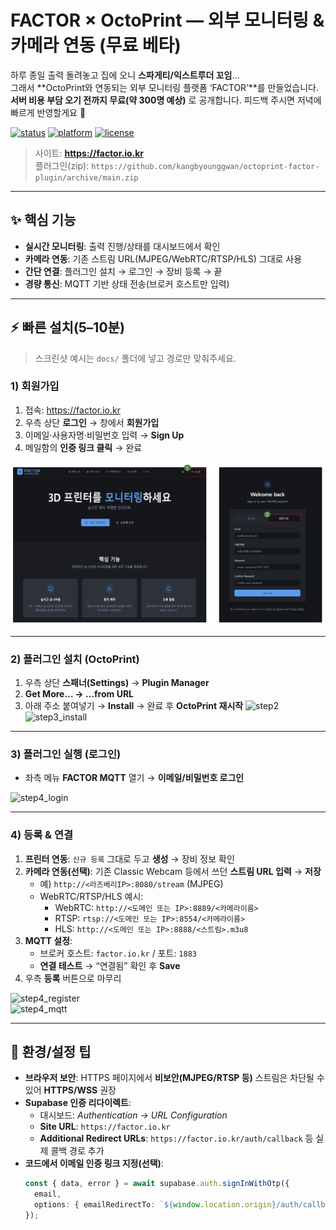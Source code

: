 # FACTOR × OctoPrint — 외부 모니터링 & 카메라 연동 (무료 베타)

하루 종일 출력 돌려놓고 집에 오니 **스파게티/익스트루더 꼬임**…  
그래서 **OctoPrint와 연동되는 외부 모니터링 플랫폼 ‘FACTOR’**를 만들었습니다.  
**서버 비용 부담 오기 전까지 무료(약 300명 예상)** 로 공개합니다. 피드백 주시면 저녁에 빠르게 반영할게요 🙌

[![status](https://img.shields.io/badge/status-beta-blue)]()
[![platform](https://img.shields.io/badge/OctoPrint-plugin-green)]()
[![license](https://img.shields.io/badge/license-MIT-lightgrey)]()

> 사이트: **https://factor.io.kr**  
> 플러그인(zip): `https://github.com/kangbyounggwan/octoprint-factor-plugin/archive/main.zip`

---

## ✨ 핵심 기능

- **실시간 모니터링**: 출력 진행/상태를 대시보드에서 확인
- **카메라 연동**: 기존 스트림 URL(MJPEG/WebRTC/RTSP/HLS) 그대로 사용
- **간단 연결**: 플러그인 설치 → 로그인 → 장비 등록 → 끝
- **경량 통신**: MQTT 기반 상태 전송(브로커 호스트만 입력)

---

## ⚡ 빠른 설치(5–10분)

> 스크린샷 예시는 `docs/` 폴더에 넣고 경로만 맞춰주세요.

### 1) 회원가입

1. 접속: https://factor.io.kr  
2. 우측 상단 **로그인** → 창에서 **회원가입**  
3. 이메일·사용자명·비밀번호 입력 → **Sign Up**  
4. 메일함의 **인증 링크 클릭** → 완료

![step1](docs/1단계.png)

---

### 2) 플러그인 설치 (OctoPrint)

1. 우측 상단 **스패너(Settings)** → **Plugin Manager**  
2. **Get More… → …from URL**  
3. 아래 주소 붙여넣기 → **Install** → 완료 후 **OctoPrint 재시작**
![step2](docs/step2.png)  
![step3_install](docs/step3_install.png)

---

### 3) 플러그인 실행 (로그인)

- 좌측 메뉴 **FACTOR MQTT** 열기 → **이메일/비밀번호 로그인**

![step4_login](docs/step4_login.png)

---

### 4) 등록 & 연결

1. **프린터 연동**: `신규 등록` 그대로 두고 **생성** → 장비 정보 확인  
2. **카메라 연동(선택)**: 기존 Classic Webcam 등에서 쓰던 **스트림 URL 입력** → **저장**  
   - 예) `http://<라즈베리IP>:8080/stream` (MJPEG)  
   - WebRTC/RTSP/HLS 예시:
     - WebRTC: `http://<도메인 또는 IP>:8889/<카메라이름>`
     - RTSP: `rtsp://<도메인 또는 IP>:8554/<카메라이름>`
     - HLS: `http://<도메인 또는 IP>:8888/<스트림>.m3u8`
3. **MQTT 설정**:  
   - 브로커 호스트: `factor.io.kr` / 포트: `1883`  
   - **연결 테스트** → “연결됨” 확인 후 **Save**
4. 우측 **등록** 버튼으로 마무리

![step4_register](docs/step4_register.png)  
![step4_mqtt](docs/step4_mqtt.png)

---

## 🔧 환경/설정 팁

- **브라우저 보안**: HTTPS 페이지에서 **비보안(MJPEG/RTSP 등)** 스트림은 차단될 수 있어 **HTTPS/WSS** 권장  
- **Supabase 인증 리다이렉트**:
  - 대시보드: *Authentication → URL Configuration*  
  - **Site URL**: `https://factor.io.kr`  
  - **Additional Redirect URLs**: `https://factor.io.kr/auth/callback` 등 실제 콜백 경로 추가
- **코드에서 이메일 인증 링크 지정(선택)**:
  ```ts
  const { data, error } = await supabase.auth.signInWithOtp({
    email,
    options: { emailRedirectTo: `${window.location.origin}/auth/callback` },
  });